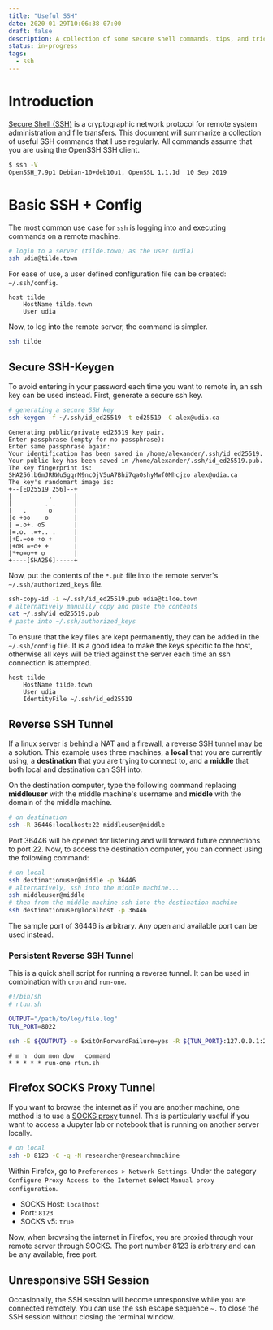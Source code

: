 ```yaml
---
title: "Useful SSH"
date: 2020-01-29T10:06:38-07:00
draft: false
description: A collection of some secure shell commands, tips, and tricks.
status: in-progress
tags:
  - ssh
---
```


# Introduction

[Secure Shell (SSH)](https://en.wikipedia.org/wiki/Secure_Shell) is a cryptographic network protocol for remote system administration and file transfers.
This document will summarize a collection of useful SSH commands that I use regularly.
All commands assume that you are using the OpenSSH SSH client.

```bash
$ ssh -V
OpenSSH_7.9p1 Debian-10+deb10u1, OpenSSL 1.1.1d  10 Sep 2019
```

# Basic SSH + Config

The most common use case for `ssh` is logging into and executing commands on a remote machine.

```bash
# login to a server (tilde.town) as the user (udia)
ssh udia@tilde.town
```

For ease of use, a user defined configuration file can be created: `~/.ssh/config`.

```text
host tilde
    HostName tilde.town
    User udia
```

Now, to log into the remote server, the command is simpler.
```bash
ssh tilde
```

## Secure SSH-Keygen

To avoid entering in your password each time you want to remote in, an ssh key can be used instead. First, generate a secure ssh key.

```bash
# generating a secure SSH key
ssh-keygen -f ~/.ssh/id_ed25519 -t ed25519 -C alex@udia.ca
```
```text
Generating public/private ed25519 key pair.
Enter passphrase (empty for no passphrase): 
Enter same passphrase again: 
Your identification has been saved in /home/alexander/.ssh/id_ed25519.
Your public key has been saved in /home/alexander/.ssh/id_ed25519.pub.
The key fingerprint is:
SHA256:b6mJRRWu5gqrM9ncOjV5uA7Bhi7qaOshyMwf0Mhcjzo alex@udia.ca
The key's randomart image is:
+--[ED25519 256]--+
|          .      |
|         . .     |
|   .      o      |
|o +oo    o       |
| =.o+. oS        |
|=.o. .=+.. .     |
|+E.=oo +o +      |
|+oB =+o+ +       |
|*+o=o++ o        |
+----[SHA256]-----+
```

Now, put the contents of the `*.pub` file into the remote server's `~/.ssh/authorized_keys` file.
```bash
ssh-copy-id -i ~/.ssh/id_ed25519.pub udia@tilde.town
# alternatively manually copy and paste the contents
cat ~/.ssh/id_ed25519.pub
# paste into ~/.ssh/authorized_keys
```

To ensure that the key files are kept permanently, they can be added in the `~/.ssh/config` file. It is a good idea to make the keys specific to the host, otherwise all keys will be tried against the server each time an ssh connection is attempted.

```text
host tilde
    HostName tilde.town
    User udia
    IdentityFile ~/.ssh/id_ed25519
```

## Reverse SSH Tunnel

If a linux server is behind a NAT and a firewall, a reverse SSH tunnel may be a solution.
This example uses three machines, a **local** that you are currently using, a **destination** that you are trying to connect to, and a **middle** that both local and destination can SSH into.

On the destination computer, type the following command replacing **middleuser** with the middle machine's username and **middle** with the domain of the middle machine.

```bash
# on destination
ssh -R 36446:localhost:22 middleuser@middle
```

Port 36446 will be opened for listening and will forward future connections to port 22.
Now, to access the destination computer, you can connect using the following command:
```bash
# on local
ssh destinationuser@middle -p 36446
# alternatively, ssh into the middle machine...
ssh middleuser@middle
# then from the middle machine ssh into the destination machine
ssh destinationuser@localhost -p 36446
```

The sample port of 36446 is arbitrary.
Any open and available port can be used instead.

### Persistent Reverse SSH Tunnel

This is a quick shell script for running a reverse tunnel. It can be used in combination with `cron` and `run-one`.

```sh
#!/bin/sh
# rtun.sh

OUTPUT="/path/to/log/file.log"
TUN_PORT=8022

ssh -E ${OUTPUT} -o ExitOnForwardFailure=yes -R ${TUN_PORT}:127.0.0.1:22 -N remote_server >> $OUTPUT 2>&1
```

```cron
# m h  dom mon dow   command
* * * * * run-one rtun.sh
```

## Firefox SOCKS Proxy Tunnel

If you want to browse the internet as if you are another machine, one method is to use a [SOCKS proxy](https://en.wikipedia.org/wiki/SOCKS) tunnel.
This is particularly useful if you want to access a Jupyter lab or notebook that is running on another server locally.

```bash
# on local
ssh -D 8123 -C -q -N researcher@researchmachine
```

Within Firefox, go to `Preferences > Network Settings`. Under the category `Configure Proxy Access to the Internet` select `Manual proxy configuration`.

* SOCKS Host: `localhost`
* Port: `8123`
* SOCKS v5: `true`

Now, when browsing the internet in Firefox, you are proxied through your remote server through SOCKS.
The port number 8123 is arbitrary and can be any available, free port.

## Unresponsive SSH Session

Occasionally, the SSH session will become unresponsive while you are connected remotely.
You can use the ssh escape sequence `~.` to close the SSH session without closing the terminal window.
